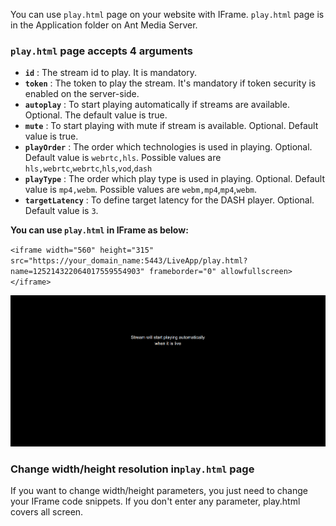 You can use `play.html` page on your website with IFrame. `play.html` page is in the Application folder on Ant Media Server. 

### `play.html` page accepts 4 arguments

* **`id`** : The stream id to play. It is mandatory.
* **`token`** : The token to play the stream. It's mandatory if token security is enabled on the server-side.
* **`autoplay`** : To start playing automatically if streams are available. Optional. The default value is true.
* **`mute`** : To start playing with mute if stream is available. Optional. Default value is true.
* **`playOrder`** : The order which technologies is used in playing. Optional. Default value is `webrtc,hls`. Possible values are `hls,webrtc`,`webrtc`,`hls`,`vod`,`dash`
* **`playType`** : The order which play type is used in playing. Optional. Default value is `mp4,webm`. Possible values are `webm,mp4`,`mp4`,`webm`.
* **`targetLatency`** : To define target latency for the DASH player. Optional. Default value is `3`.

**You can use `play.html` in IFrame as below:**

`<iframe width="560" height="315" src="https://your_domain_name:5443/LiveApp/play.html?name=125214322064017559554903" frameborder="0" allowfullscreen></iframe>`

![](images/ant-media-server-iframe-player.png)

### Change width/height resolution in`play.html` page

If you want to change width/height parameters, you just need to change your IFrame code snippets. If you don't enter any parameter, play.html covers all screen.